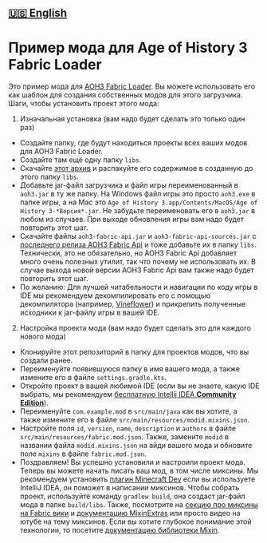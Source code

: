 [🇺🇸 English](https://github.com/MushroomMif/example-aoh3-fabric-mod/blob/master/README.md)
-----
Пример мода для Age of History 3 Fabric Loader
============
Это пример мода для [AOH3 Fabric Loader](https://github.com/MushroomMif/aoh3-fabric-loader).
Вы можете использовать его как шаблон для создания собственных модов для этого загрузчика.
Шаги, чтобы установить проект этого мода:
1. Изначальная установка (вам надо будет сделать это только один раз)
- Создайте папку, где будут находиться проекты всех ваших модов для AOH3 Fabric Loader.
- Создайте там ещё одну папку `libs`.
- Скачайте [этот архив](https://disk.yandex.ru/d/eTRhqz-oJE8lpQ) и распакуйте его 
содержимое в созданную до этого папку `libs`.
- Добавьте jar-файл загрузчика и файл игры переименованный в `aoh3.jar`
  в ту же папку.
  На Windows файл игры это просто `aoh3.exe` в папке игры, а на Mac это
  `Age of History 3.app/Contents/MacOS/Age of History 3-*Версия*.jar`.
  Не забудьте переименовать его в `aoh3.jar` в любом из случаев.
  При выходе обновления игры вам надо будет повторить этот шаг.
- Скачайте файлы `aoh3-fabric-api.jar` и `aoh3-fabric-api-sources.jar` с
  [последнего релиза AOH3 Fabric Api](https://github.com/MushroomMif/aoh3-fabric-api/releases/latest)
  и тоже добавьте их в папку `libs`. Технически, это не обязательно, но
  AOH3 Fabric Api добавляет много очень полезных утилит, так что почему не использовать их.
  В случае выхода новой версии AOH3 Fabric Api вам также надо будет повторить этот шаг.
- По желанию: Для лучшей читабельности и навигации по коду игры в IDE
  мы рекомендуем декомпилировать его с помощью декомпилятора
  (например, [Vineflower](https://github.com/Vineflower/vineflower))
  и прикрепить полученные исходники к jar-файлу игры в вашей IDE.
2. Настройка проекта мода (вам надо будет сделать это для каждого нового мода)
- Клонируйте этот репозиторий в папку для проектов модов, что вы создали ранее.
- Переименуйте появившуюся папку в имя вашего мода, а также измените его в файле
  `settings.gradle.kts`.
- Откройте проект в вашей любимой IDE (если вы не знаете, какую IDE выбрать,
  мы рекомендуем [бесплатную Intellij IDEA **Community Edition**](https://jetbrains.com/idea/download/)).
- Переименуйте `com.example.mod` в `src/main/java` как вы хотите, а также измените его
  в файле `src/main/resources/modid.mixins.json`.
- Настройте поля `id`, `version`, `name`, `description` и `authors` в файле
  `src/main/resources/fabric.mod.json`. Также, замените `modid` в названии файла
  `modid.mixins.json` на айди вашего мода и обновите поле `mixins` в файле
  `fabric.mod.json`.
- Поздравляем! Вы успешно установили и настроили проект мода.
  Теперь вы можете начать писать ваш мод, в том числе миксины. 
  Мы рекомендуем установить [плагин Minecraft Dev](https://mcdev.io/)
  если вы используете IntelliJ IDEA, он поможет в написании миксинов. 
  Чтобы собрать проект, используйте команду `gradlew build`,
  она создаст jar-файл мода в папке `build/libs`. Также, посмотрите на
  [секцию про миксины на Fabric вики](https://fabricmc.net/wiki/tutorial:mixin_introduction) и
  [документацию MixinExtras](https://github.com/LlamaLad7/MixinExtras/wiki)
  или просто видео на ютубе на тему миксинов. 
  Если вы хотите глубокое понимание этой технологии, то посетите
  [документацию библиотеки Mixin](https://github.com/SpongePowered/Mixin/wiki).
